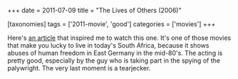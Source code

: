 +++
date = 2011-07-09
title = "The Lives of Others (2006)"

[taxonomies]
tags = ['2011-movie', 'good']
categories = ['movies']
+++

Here\'s [an article] that inspired me to watch this one. It\'s one of
those movies that make you lucky to live in today\'s South Africa,
because it shows abuses of human freedom in East Germany in the
mid-80\'s. The acting is pretty good, especially by the guy who is
taking part in the spying of the palywright. The very last moment is a
tearjecker.

  [an article]: http://changelog.complete.org/archives/6756-the-lives-of-others
